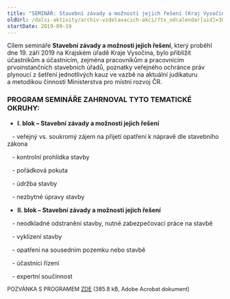 ```yaml
---
title: "SEMINÁŘ: Stavební závady a možnosti jejich řešení (Kraj Vysočina)"
oldUrl: /dalsi-aktivity/archiv-vzdelavacich-akci/?tx_odcalendar[uid]=306&cHash=414132ff59319c8c15e4004f943f5c56
startDate: 2019-09-19
---
```


<p>Cílem semináře <b>Stavební závady a možnosti jejich řešení</b>, který proběhl dne 19. září 2019 na Krajském úřadě Kraje Vysočina, bylo přiblížit účastníkům a účastnicím, zejména pracovníkům a pracovnicím prvoinstančních stavebních úřadů, poznatky veřejného ochránce práv plynoucí z šetření jednotlivých kauz ve vazbě na aktuální judikaturu a metodikou činnosti Ministerstva pro místní rozvoj ČR.</p><h3 class="align-blok">PROGRAM SEMINÁŘE ZAHRNOVAL TYTO TEMATICKÉ OKRUHY:</h3><p></p><ul><li><b>I. blok – Stavební závady a možnosti jejich řešení</b></li></ul><p></p>
<p>   - veřejný vs. soukromý zájem na přijetí opatření k nápravě dle stavebního zákona</p>
<p>   - kontrolní prohlídka stavby</p>
<p>   - pořádková pokuta</p>
<p>   - údržba stavby</p>
<p>   - nezbytné úpravy stavby</p>
<p></p><ul><li><b>II. blok – Stavební závady a možnosti jejich řešení</b></li></ul><p></p>
<p>   - neodkladné odstranění stavby, nutné zabezpečovací práce na stavbě</p>
<p>   - vyklizení stavby</p>
<p>   - opatření na sousedním pozemku nebo stavbě</p>
<p>   - účastníci řízení</p>
<p>   - expertní součinnost</p>
<p></p>
<p><span style="font-size: 12.8px;">POZVÁNKA S PROGRAMEM <a href="https://www.ochrance.cz/uploads-import/projekt_ESF/00_2019_VA/SEMINARE/09_19_Stavebni_zavady_a_moznosti_jejich_reseni__Jihlava_/09_19_Stavebni_zavady_a_moznosti_jejich_reseni_POZVANKA.pdf" target="_blank">ZDE</a> (385.8 kB, Adobe Acrobat dokument)</span></p>
